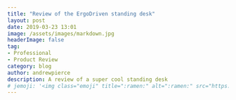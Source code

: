 ```yaml
---
title: "Review of the ErgoDriven standing desk"
layout: post
date: 2019-03-23 13:01
image: /assets/images/markdown.jpg
headerImage: false
tag:
- Professional
- Product Review
category: blog
author: andrewpierce
description: A review of a super cool standing desk
# jemoji: '<img class="emoji" title=":ramen:" alt=":ramen:" src="https://assets.github.com/images/icons/emoji/unicode/1f35c.png" height="20" width="20" align="absmiddle">'
---
```

